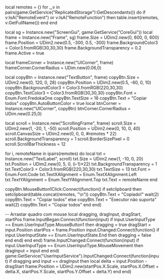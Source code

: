 local remotes = {}
for _,v in pairs(game:GetService("ReplicatedStorage"):GetDescendants()) do
    if v:IsA("RemoteEvent") or v:IsA("RemoteFunction") then
        table.insert(remotes, v:GetFullName())
    end
end

local sg = Instance.new("ScreenGui", game:GetService("CoreGui"))
local frame = Instance.new("Frame", sg)
frame.Size = UDim2.new(0, 600, 0, 600)
frame.Position = UDim2.new(0.5, -300, 0.5, -300)
frame.BackgroundColor3 = Color3.fromRGB(30,30,30)
frame.BackgroundTransparency = 0.2
frame.Active = true

local frameCorner = Instance.new("UICorner", frame)
frameCorner.CornerRadius = UDim.new(0.06,0)

local copyBtn = Instance.new("TextButton", frame)
copyBtn.Size = UDim2.new(0, 120, 0, 28)
copyBtn.Position = UDim2.new(0.5, -60, 0, 10)
copyBtn.BackgroundColor3 = Color3.fromRGB(220,30,30)
copyBtn.TextColor3 = Color3.fromRGB(30,30,30)
copyBtn.Font = Enum.Font.FredokaOne
copyBtn.TextSize = 16
copyBtn.Text = "Copiar todos"
copyBtn.AutoButtonColor = true
local btnCorner = Instance.new("UICorner", copyBtn)
btnCorner.CornerRadius = UDim.new(0.25,0)

local scroll = Instance.new("ScrollingFrame", frame)
scroll.Size = UDim2.new(1, -20, 1, -50)
scroll.Position = UDim2.new(0, 10, 0, 40)
scroll.CanvasSize = UDim2.new(0, 0, 0, #remotes * 22)
scroll.BackgroundTransparency = 1
scroll.BorderSizePixel = 0
scroll.ScrollBarThickness = 12

for i, remoteName in ipairs(remotes) do
    local txt = Instance.new("TextLabel", scroll)
    txt.Size = UDim2.new(1, -10, 0, 20)
    txt.Position = UDim2.new(0, 5, 0, (i-1)*22)
    txt.BackgroundTransparency = 1
    txt.TextColor3 = Color3.fromRGB(220,30,30)
    txt.TextSize = 13
    txt.Font = Enum.Font.Code
    txt.TextXAlignment = Enum.TextXAlignment.Left
    txt.TextYAlignment = Enum.TextYAlignment.Top
    txt.Text = remoteName
end

copyBtn.MouseButton1Click:Connect(function()
    if setclipboard then
        setclipboard(table.concat(remotes, "\n"))
        copyBtn.Text = "Copiado!"
        wait(2)
        copyBtn.Text = "Copiar todos"
    else
        copyBtn.Text = "Executor não suporta"
        wait(2)
        copyBtn.Text = "Copiar todos"
    end
end)

-- Arrastar quadro com mouse
local dragging, dragInput, dragStart, startPos
frame.InputBegan:Connect(function(input)
    if input.UserInputType == Enum.UserInputType.MouseButton1 then
        dragging = true
        dragStart = input.Position
        startPos = frame.Position
        input.Changed:Connect(function()
            if input.UserInputState == Enum.UserInputState.End then
                dragging = false
            end
        end)
    end
end)
frame.InputChanged:Connect(function(input)
    if input.UserInputType == Enum.UserInputType.MouseMovement then
        dragInput = input
    end
end)
game:GetService("UserInputService").InputChanged:Connect(function(input)
    if dragging and input == dragInput then
        local delta = input.Position - dragStart
        frame.Position = UDim2.new(startPos.X.Scale, startPos.X.Offset + delta.X, startPos.Y.Scale, startPos.Y.Offset + delta.Y)
    end
end)
